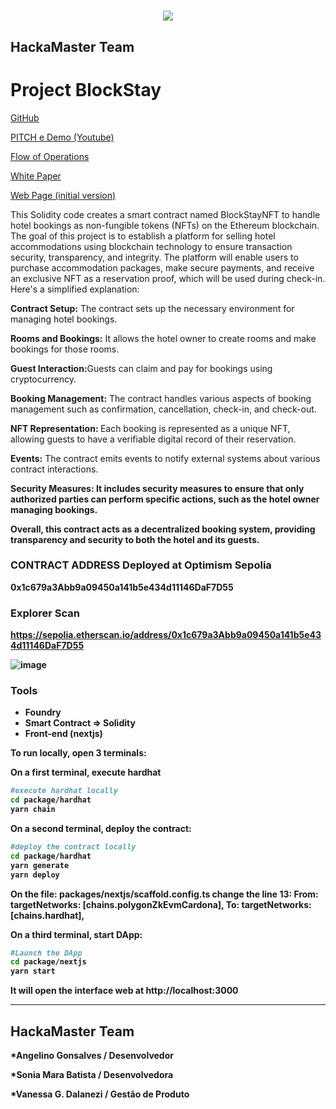 
<h1 align="center"> <img src="./doc/LogoBlockStay.png">
</h1>

## HackaMaster Team
# Project BlockStay

<p><a href="https://github.com/DevSoniaBatista/hackNearx-BlockStay">
GitHub
</a></p>

<p><a href="https://www.youtube.com/watch?v=xanV5_8dIoc">
PITCH e Demo (Youtube)
</a></p>

<p><a href="./doc/fluxo.jpeg">
Flow of Operations
</a></p>

<p><a href="./doc/WhitePaper.md">
White Paper
</a></p>

<p><a href="./doc/initialversion-WebPage-BlockStay.png">
Web Page (initial version)
</a></p>


This Solidity code creates a smart contract named BlockStayNFT to handle hotel bookings as non-fungible tokens (NFTs) on the Ethereum blockchain. The goal of this project is to establish a platform for selling hotel accommodations using blockchain technology to ensure transaction security, transparency, and integrity. The platform will enable users to purchase accommodation packages, make secure payments, and receive an exclusive NFT as a reservation proof, which will be used during check-in. Here's a simplified explanation:

<b>Contract Setup:</b> The contract sets up the necessary environment for managing hotel bookings.

<b>Rooms and Bookings:</b> It allows the hotel owner to create rooms and make bookings for those rooms.

<b>Guest Interaction:</b>Guests can claim and pay for bookings using cryptocurrency.

<b>Booking Management:</b> The contract handles various aspects of booking management such as confirmation, cancellation, check-in, and check-out.

<b>NFT Representation: </b>Each booking is represented as a unique NFT, allowing guests to have a verifiable digital record of their reservation.

<b>Events:</b> The contract emits events to notify external systems about various contract interactions.

<b>Security Measures:<b> It includes security measures to ensure that only authorized parties can perform specific actions, such as the hotel owner managing bookings.

Overall, this contract acts as a decentralized booking system, providing transparency and security to both the hotel and its guests.

### CONTRACT ADDRESS Deployed at Optimism Sepolia
0x1c679a3Abb9a09450a141b5e434d11146DaF7D55
### Explorer Scan
https://sepolia.etherscan.io/address/0x1c679a3Abb9a09450a141b5e434d11146DaF7D55

![image](./doc/explorer.png)


### Tools
 - Foundry
 - Smart Contract => Solidity 
 - Front-end (nextjs)
 
To run locally, open 3 terminals:

On a first terminal, execute hardhat
```bash
#execute hardhat locally
cd package/hardhat
yarn chain
```

On a second terminal, deploy the contract:
```bash
#deploy the contract locally
cd package/hardhat
yarn generate
yarn deploy 
```

On the file: packages/nextjs/scaffold.config.ts change the line 13:
From: targetNetworks: [chains.polygonZkEvmCardona],
To:   targetNetworks: [chains.hardhat],

On a third terminal, start DApp:
```bash
#Launch the DApp
cd package/nextjs
yarn start 
```

It will open the interface web at http://localhost:3000

<hr/>

## HackaMaster Team
*Angelino Gonsalves / Desenvolvedor

*Sonia Mara Batista / Desenvolvedora

*Vanessa G. Dalanezi / Gestão de Produto 

